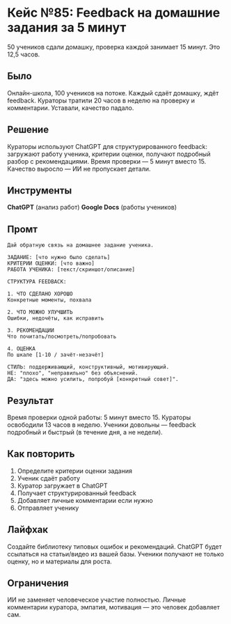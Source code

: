 # Кейс №85: Feedback на домашние задания за 5 минут

50 учеников сдали домашку, проверка каждой занимает 15 минут. Это 12,5 часов.

## Было

Онлайн-школа, 100 учеников на потоке. Каждый сдаёт домашку, ждёт feedback. Кураторы тратили 20 часов в неделю на проверку и комментарии. Уставали, качество падало.

## Решение

Кураторы используют ChatGPT для структурированного feedback: загружают работу ученика, критерии оценки, получают подробный разбор с рекомендациями. Время проверки — 5 минут вместо 15. Качество выросло — ИИ не пропускает детали.

## Инструменты

**ChatGPT** (анализ работ)
**Google Docs** (работы учеников)

## Промт

```
Дай обратную связь на домашнее задание ученика.

ЗАДАНИЕ: [что нужно было сделать]
КРИТЕРИИ ОЦЕНКИ: [что важно]
РАБОТА УЧЕНИКА: [текст/скриншот/описание]

СТРУКТУРА FEEDBACK:

1. ЧТО СДЕЛАНО ХОРОШО
Конкретные моменты, похвала

2. ЧТО МОЖНО УЛУЧШИТЬ
Ошибки, недочёты, как исправить

3. РЕКОМЕНДАЦИИ
Что почитать/посмотреть/попробовать

4. ОЦЕНКА
По шкале [1-10 / зачёт-незачёт]

СТИЛЬ: поддерживающий, конструктивный, мотивирующий.
НЕ: "плохо", "неправильно" без объяснений.
ДА: "здесь можно усилить, попробуй [конкретный совет]".
```

## Результат

Время проверки одной работы: 5 минут вместо 15. Кураторы освободили 13 часов в неделю. Ученики довольны — feedback подробный и быстрый (в течение дня, а не недели).

## Как повторить

1. Определите критерии оценки задания
2. Ученик сдаёт работу
3. Куратор загружает в ChatGPT
4. Получает структурированный feedback
5. Добавляет личные комментарии если нужно
6. Отправляет ученику

## Лайфхак

Создайте библиотеку типовых ошибок и рекомендаций. ChatGPT будет ссылаться на статьи/видео из вашей базы. Ученики получают не только оценку, но и материалы для роста.

## Ограничения

ИИ не заменяет человеческое участие полностью. Личные комментарии куратора, эмпатия, мотивация — это человек добавляет сам.

